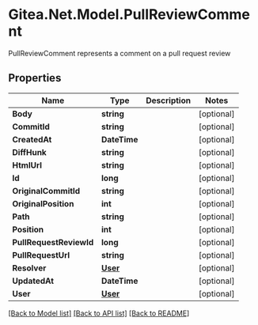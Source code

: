 # Gitea.Net.Model.PullReviewComment
PullReviewComment represents a comment on a pull request review

## Properties

Name | Type | Description | Notes
------------ | ------------- | ------------- | -------------
**Body** | **string** |  | [optional] 
**CommitId** | **string** |  | [optional] 
**CreatedAt** | **DateTime** |  | [optional] 
**DiffHunk** | **string** |  | [optional] 
**HtmlUrl** | **string** |  | [optional] 
**Id** | **long** |  | [optional] 
**OriginalCommitId** | **string** |  | [optional] 
**OriginalPosition** | **int** |  | [optional] 
**Path** | **string** |  | [optional] 
**Position** | **int** |  | [optional] 
**PullRequestReviewId** | **long** |  | [optional] 
**PullRequestUrl** | **string** |  | [optional] 
**Resolver** | [**User**](User.md) |  | [optional] 
**UpdatedAt** | **DateTime** |  | [optional] 
**User** | [**User**](User.md) |  | [optional] 

[[Back to Model list]](../README.md#documentation-for-models) [[Back to API list]](../README.md#documentation-for-api-endpoints) [[Back to README]](../README.md)

